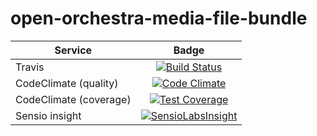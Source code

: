 open-orchestra-media-file-bundle
=================================

| Service       | Badge         |
| ------------- |:-------------:|
| Travis | [![Build Status](https://travis-ci.org/open-orchestra/open-orchestra-media-file-bundle.svg?branch=master)](https://travis-ci.org/open-orchestra/open-orchestra-media-file-bundle) |
| CodeClimate (quality) | [![Code Climate](https://codeclimate.com/github/open-orchestra/open-orchestra-media-file-bundle/badges/gpa.svg)](https://codeclimate.com/github/open-orchestra/open-orchestra-media-file-bundle) |
| CodeClimate (coverage) | [![Test Coverage](https://codeclimate.com/github/open-orchestra/open-orchestra-media-file-bundle/badges/coverage.svg)](https://codeclimate.com/github/open-orchestra/open-orchestra-media-file-bundle/coverage) |
| Sensio insight | [![SensioLabsInsight](https://insight.sensiolabs.com/projects/2c10870f-6795-474e-8425-808ddac57dfe/big.png)](https://insight.sensiolabs.com/projects/2c10870f-6795-474e-8425-808ddac57dfe) |
